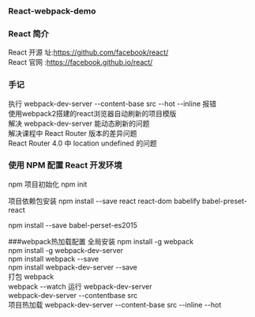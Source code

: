 ### React-webpack-demo

### React 简介
React 开源 址:https://github.com/facebook/react/                     
React 官网 :https://facebook.github.io/react/

### 手记
执行 webpack-dev-server --content-base src --hot --inline 报错                  
使用webpack2搭建的react浏览器自动刷新的项目模版                                      
解决 webpack-dev-server  能动态刷新的问题                                      
解决课程中 React Router 版本的差异问题                                            
React Router 4.0 中 location undefined 的问题

### 使用 NPM 配置 React 开发环境
npm 项目初始化 npm init   

项目依赖包安装 npm install --save react react-dom babelify babel-preset-react 

npm install --save babel-perset-es2015


###webpack热加载配置
全局安装 npm install -g webpack                                                 
        npm install -g webpack-dev-server                                     
        npm install webpack --save                                            
        npm install webpack-dev-server --save                                  
打包   webpack                                                                  
      webpack --watch
运行  webpack-dev-server                                                        
     webpack-dev-server --contentbase src                                      
项目热加载  webpack-dev-server --content-base src --inline --hot 


